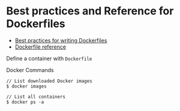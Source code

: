 # Best practices and Reference for Dockerfiles


- [Best practices for writing Dockerfiles](https://docs.docker.com/engine/userguide/eng-image/dockerfile_best-practices/)
- [Dockerfile reference](https://docs.docker.com/engine/reference/builder/)


Define a container with `Dockerfile`



Docker Commands

```
// List downloaded Docker images
$ docker images

// List all containers
$ docker ps -a 

```